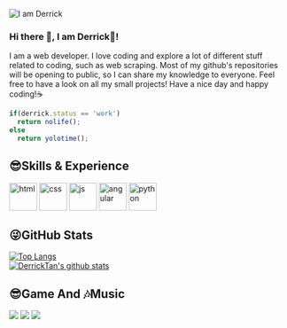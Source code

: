 ![I am Derrick](https://github.com/Derrick-Tan-D-WEBDEV/Derrick-Tan-D-WEBDEV/blob/main/profile%20banner.gif)

### Hi there 👋, I am Derrick🐯!
I am a web developer. I love coding and explore a lot of different stuff related to coding, such as web scraping.
Most of my github's repositories will be opening to public, so I can share my knowledge to everyone.
Feel free to have a look on all my small projects!
Have a nice day and happy coding!☕
```javascript
if(derrick.status == 'work')
  return nolife();
else
  return yolotime();
```
## 😎Skills & Experience
<p float="left">
  <img src="https://www.flaticon.com/svg/vstatic/svg/1051/1051277.svg?token=exp=1610548723~hmac=a7c3a42470a0d84b1b6e6d8ece3edf68" width="50" alt="html">
  <img src="https://www.flaticon.com/svg/vstatic/svg/732/732190.svg?token=exp=1610586712~hmac=8f0129ad85e8bdf79c3cdf93ab034f84" width="50" alt="css">
  <img src="https://upload.wikimedia.org/wikipedia/commons/6/6a/JavaScript-logo.png" width="50" alt="js">
  <img src="https://brandslogos.com/wp-content/uploads/thumbs/angular-logo-vector.svg" width="50" alt="angular">
  <img src="https://cdn3.iconfinder.com/data/icons/logos-and-brands-adobe/512/267_Python-512.png" width="50" alt="python">
</p>

## 😜GitHub Stats
[![Top Langs](https://github-readme-stats.vercel.app/api/top-langs/?username=Derrick-Tan-D-WEBDEV&theme=dark)](https://github.com/anuraghazra/github-readme-stats)<br>
[![DerrickTan's github stats](https://github-readme-stats.vercel.app/api?username=Derrick-Tan-D-WEBDEV&show_icons=true&theme=dark)](https://github.com/anuraghazra/github-readme-stats)
## 😎Game And 🎶Music
<p float="left">
  <img src="https://img.shields.io/badge/Steam-000000?style=for-the-badge&logo=steam&logoColor=white">
  <img src="https://img.shields.io/badge/PlayStation-003791?style=for-the-badge&logo=playstation&logoColor=white">
  <img src="https://img.shields.io/badge/Spotify-1ED760?&style=for-the-badge&logo=spotify&logoColor=white">
</p>
<!--
**Derrick-Tan-D-WEBDEV/Derrick-Tan-D-WEBDEV** is a ✨ _special_ ✨ repository because its `README.md` (this file) appears on your GitHub profile.

Here are some ideas to get you started:

- 🔭 I’m currently working on ...
- 🌱 I’m currently learning ...
- 👯 I’m looking to collaborate on ...
- 🤔 I’m looking for help with ...
- 💬 Ask me about ...
- 📫 How to reach me: ...
- 😄 Pronouns: ...
- ⚡ Fun fact: ...
-->
